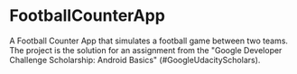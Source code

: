 # FootballCounterApp

A Football Counter App that simulates a football game between two teams. The project is the solution for an assignment from the "Google Developer Challenge Scholarship: Android Basics" (#GoogleUdacityScholars).
